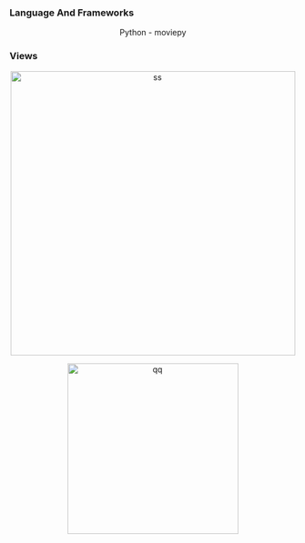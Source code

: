 <h3 align="left">Language And Frameworks</h3>
<div align="center">
   <p align="center">Python - moviepy</p>
</div>
<h3 align="left">Views</h3>
<div align="center">
  <p align="center"><img width="500" alt="ss" src="https://user-images.githubusercontent.com/74218805/221885560-87e683f6-76d7-4318-a0b5-49706e343475.PNG"></p>
  <p align="center"><img width="300" alt="qq" src="https://user-images.githubusercontent.com/74218805/221885583-b2dff62f-3a18-4779-86dd-4a2c3fe35725.PNG"></p>
</div>
